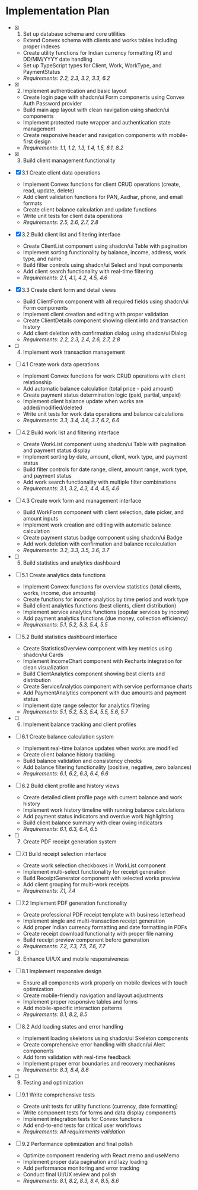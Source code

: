 # Implementation Plan

- [x] 1. Set up database schema and core utilities
  - Extend Convex schema with clients and works tables including proper indexes
  - Create utility functions for Indian currency formatting (₹) and DD/MM/YYYY date handling
  - Set up TypeScript types for Client, Work, WorkType, and PaymentStatus
  - _Requirements: 2.2, 2.3, 3.2, 3.3, 6.2_

- [x] 2. Implement authentication and basic layout
  - Create login page with shadcn/ui Form components using Convex Auth Password provider
  - Build main app layout with clean navigation using shadcn/ui components
  - Implement protected route wrapper and authentication state management
  - Create responsive header and navigation components with mobile-first design
  - _Requirements: 1.1, 1.2, 1.3, 1.4, 1.5, 8.1, 8.2_

- [x] 3. Build client management functionality


- [x] 3.1 Create client data operations
  - Implement Convex functions for client CRUD operations (create, read, update, delete)
  - Add client validation functions for PAN, Aadhar, phone, and email formats
  - Create client balance calculation and update functions
  - Write unit tests for client data operations
  - _Requirements: 2.5, 2.6, 2.7, 2.8_

- [x] 3.2 Build client list and filtering interface
  - Create ClientList component using shadcn/ui Table with pagination
  - Implement sorting functionality by balance, income, address, work type, and name
  - Build filter controls using shadcn/ui Select and Input components
  - Add client search functionality with real-time filtering
  - _Requirements: 2.1, 4.1, 4.2, 4.5, 4.6_

- [x] 3.3 Create client form and detail views
  - Build ClientForm component with all required fields using shadcn/ui Form components
  - Implement client creation and editing with proper validation
  - Create ClientDetails component showing client info and transaction history
  - Add client deletion with confirmation dialog using shadcn/ui Dialog
  - _Requirements: 2.2, 2.3, 2.4, 2.6, 2.7, 2.8_

- [ ] 4. Implement work transaction management
- [ ] 4.1 Create work data operations
  - Implement Convex functions for work CRUD operations with client relationship
  - Add automatic balance calculation (total price - paid amount)
  - Create payment status determination logic (paid, partial, unpaid)
  - Implement client balance update when works are added/modified/deleted
  - Write unit tests for work data operations and balance calculations
  - _Requirements: 3.3, 3.4, 3.6, 3.7, 6.2, 6.6_

- [ ] 4.2 Build work list and filtering interface
  - Create WorkList component using shadcn/ui Table with pagination and payment status display
  - Implement sorting by date, amount, client, work type, and payment status
  - Build filter controls for date range, client, amount range, work type, and payment status
  - Add work search functionality with multiple filter combinations
  - _Requirements: 3.1, 3.2, 4.3, 4.4, 4.5, 4.6_

- [ ] 4.3 Create work form and management interface
  - Build WorkForm component with client selection, date picker, and amount inputs
  - Implement work creation and editing with automatic balance calculation
  - Create payment status badge component using shadcn/ui Badge
  - Add work deletion with confirmation and balance recalculation
  - _Requirements: 3.2, 3.3, 3.5, 3.6, 3.7_

- [ ] 5. Build statistics and analytics dashboard
- [ ] 5.1 Create analytics data functions
  - Implement Convex functions for overview statistics (total clients, works, income, due amounts)
  - Create functions for income analytics by time period and work type
  - Build client analytics functions (best clients, client distribution)
  - Implement service analytics functions (popular services by income)
  - Add payment analytics functions (due money, collection efficiency)
  - _Requirements: 5.1, 5.2, 5.3, 5.4, 5.5_

- [ ] 5.2 Build statistics dashboard interface
  - Create StatisticsOverview component with key metrics using shadcn/ui Cards
  - Implement IncomeChart component with Recharts integration for clean visualization
  - Build ClientAnalytics component showing best clients and distribution
  - Create ServiceAnalytics component with service performance charts
  - Add PaymentAnalytics component with due amounts and payment status
  - Implement date range selector for analytics filtering
  - _Requirements: 5.1, 5.2, 5.3, 5.4, 5.5, 5.6, 5.7_

- [ ] 6. Implement balance tracking and client profiles
- [ ] 6.1 Create balance calculation system
  - Implement real-time balance updates when works are modified
  - Create client balance history tracking
  - Build balance validation and consistency checks
  - Add balance filtering functionality (positive, negative, zero balances)
  - _Requirements: 6.1, 6.2, 6.3, 6.4, 6.6_

- [ ] 6.2 Build client profile and history views
  - Create detailed client profile page with current balance and work history
  - Implement work history timeline with running balance calculations
  - Add payment status indicators and overdue work highlighting
  - Build client balance summary with clear owing indicators
  - _Requirements: 6.1, 6.3, 6.4, 6.5_

- [ ] 7. Create PDF receipt generation system
- [ ] 7.1 Build receipt selection interface
  - Create work selection checkboxes in WorkList component
  - Implement multi-select functionality for receipt generation
  - Build ReceiptGenerator component with selected works preview
  - Add client grouping for multi-work receipts
  - _Requirements: 7.1, 7.4_

- [ ] 7.2 Implement PDF generation functionality
  - Create professional PDF receipt template with business letterhead
  - Implement single and multi-transaction receipt generation
  - Add proper Indian currency formatting and date formatting in PDFs
  - Create receipt download functionality with proper file naming
  - Build receipt preview component before generation
  - _Requirements: 7.2, 7.3, 7.5, 7.6, 7.7_

- [ ] 8. Enhance UI/UX and mobile responsiveness
- [ ] 8.1 Implement responsive design
  - Ensure all components work properly on mobile devices with touch optimization
  - Create mobile-friendly navigation and layout adjustments
  - Implement proper responsive tables and forms
  - Add mobile-specific interaction patterns
  - _Requirements: 8.1, 8.2, 8.5_

- [ ] 8.2 Add loading states and error handling
  - Implement loading skeletons using shadcn/ui Skeleton components
  - Create comprehensive error handling with shadcn/ui Alert components
  - Add form validation with real-time feedback
  - Implement proper error boundaries and recovery mechanisms
  - _Requirements: 8.3, 8.4, 8.6_

- [ ] 9. Testing and optimization
- [ ] 9.1 Write comprehensive tests
  - Create unit tests for utility functions (currency, date formatting)
  - Write component tests for forms and data display components
  - Implement integration tests for Convex functions
  - Add end-to-end tests for critical user workflows
  - _Requirements: All requirements validation_

- [ ] 9.2 Performance optimization and final polish
  - Optimize component rendering with React.memo and useMemo
  - Implement proper data pagination and lazy loading
  - Add performance monitoring and error tracking
  - Conduct final UI/UX review and polish
  - _Requirements: 8.1, 8.2, 8.3, 8.4, 8.5, 8.6_
